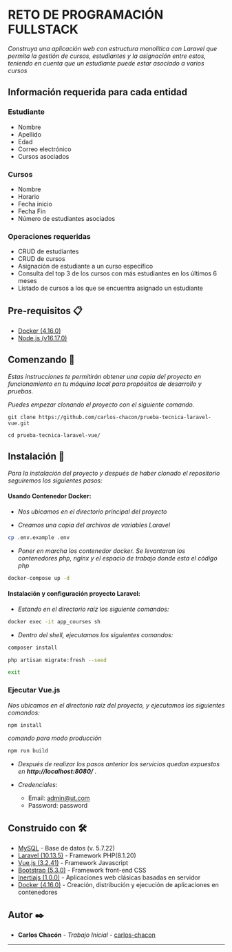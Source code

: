 # RETO DE PROGRAMACIÓN FULLSTACK

_Construya una aplicación web con estructura monolítica con Laravel que permita la gestión de cursos, estudiantes y la asignación entre estos, teniendo en cuenta que un estudiante puede estar asociado a varios cursos_

## Información requerida para cada entidad
### Estudiante
* Nombre
* Apellido
* Edad
* Correo electrónico
* Cursos asociados

### Cursos
* Nombre
* Horario
* Fecha inicio
* Fecha Fin
* Número de estudiantes asociados

### Operaciones requeridas

* CRUD de estudiantes
* CRUD de cursos
* Asignación de estudiante a un curso especifico
* Consulta del top 3 de los cursos con más estudiantes en los últimos 6 meses
* Listado de cursos a los que se encuentra asignado un estudiante


## Pre-requisitos 📋

- [Docker (4.16.0)](https://www.docker.com/)
- [Node.js (v16.17.0)](https://nodejs.org/en/download/)

## Comenzando 🚀

_Estas instrucciones te permitirán obtener una copia del proyecto en funcionamiento en tu máquina local para propósitos de desarrollo y pruebas._

_Puedes empezar clonando el proyecto con el siguiente comando._

```
git clone https://github.com/carlos-chacon/prueba-tecnica-laravel-vue.git
```

```
cd prueba-tecnica-laravel-vue/
```

## Instalación 🔧

_Para la instalación del proyecto y después de haber clonado el repositorio seguiremos los siguientes pasos:_

#### Usando Contenedor Docker:

- _Nos ubicamos en el directorio principal del proyecto_

- _Creamos una copia del archivos de variables Laravel_

```sh
cp .env.example .env
```

- _Poner en marcha los contenedor docker. Se levantaran los contenedores php, nginx y el espacio de trabajo donde esta el código php_

```sh
docker-compose up -d
```

#### Instalación y configuración proyecto Laravel:

- _Estando en el directorio raíz los siguiente comandos:_

```sh
docker exec -it app_courses sh
```

- _Dentro del shell, ejecutamos los siguientes comandos:_

```sh
composer install
```

```sh
php artisan migrate:fresh --seed
```
```sh
exit
```

### Ejecutar Vue.js

_Nos ubicamos en el directorio raíz del proyecto, y ejecutamos los siguientes comandos:_

```sh
npm install
```

<!-- _Comando para ejecutar el frontend en modo desarrollo:_
```sh
npm run dev
``` -->

_comando para modo producción_
``` sh
npm run build
```

- _Después de realizar los pasos anterior los servicios quedan expuestos en **http://localhost:8080/** ._

- _Credenciales_:

    - Email: admin@ut.com
    - Password: password

## Construido con 🛠️

* [MySQL](https://www.mysql.com/) - Base de datos (v. 5.7.22)
* [Laravel (10.13.5)](https://laravel.com/) - Framework PHP(8.1.20)
* [Vue.js (3.2.41)](https://vuejs.org/) - Framework Javascript
* [Bootstrap (5.3.0)](https://getbootstrap.com/) - Framework front-end CSS
* [Inertiajs (1.0.0)](https://inertiajs.com/) - Aplicaciones web clásicas basadas en servidor
* [Docker (4.16.0)](https://www.docker.com/) - Creación, distribución y ejecución de aplicaciones en contenedores

## Autor ✒️


* **Carlos Chacón** - *Trabajo Inicial* - [carlos-chacon](https://github.com/carlos-chacon)

---

<!-- 
php artisan make:model VCourseStudent -m
php artisan make:model Course --all
php artisan migrate:fresh --seed
php artisan migrate:status
php artisan migrate:rollback 
-->
